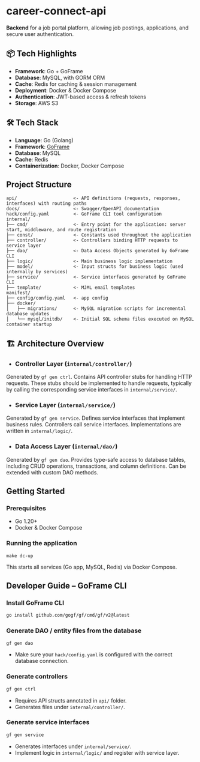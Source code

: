 # career-connect-api

**Backend** for a job portal platform, allowing job postings, applications, and secure user authentication.

## 📦 Tech Highlights

- **Framework**: Go + GoFrame
- **Database**: MySQL, with GORM ORM
- **Cache**: Redis for caching & session management
- **Deployment**: Docker & Docker Compose
- **Authentication**: JWT-based access & refresh tokens
- **Storage**: AWS S3

## 🛠️ Tech Stack

- **Language**: Go (Golang)
- **Framework**: [GoFrame](https://github.com/gogf/gf)
- **Database**: MySQL
- **Cache**: Redis
- **Containerization**: Docker, Docker Compose

## Project Structure
```text
api/                     <- API definitions (requests, responses, interfaces) with routing paths
docs/                    <- Swagger/OpenAPI documentation
hack/config.yaml         <- GoFrame CLI tool configuration
internal/
├── cmd/                 <- Entry point for the application: server start, middleware, and route registration
├── const/               <- Constants used throughout the application
├── controller/          <- Controllers binding HTTP requests to service layer
├── dao/                 <- Data Access Objects generated by GoFrame CLI
├── logic/               <- Main business logic implementation
├── model/               <- Input structs for business logic (used internally by services)  
├── service/             <- Service interfaces generated by GoFrame CLI
├── template/            <- MJML email templates
manifest/
├── config/config.yaml   <- app config
├── docker/  
│   ├── migrations/      <- MySQL migration scripts for incremental database updates  
│   └── mysql/initdb/    <- Initial SQL schema files executed on MySQL container startup
```

## 🏗️ Architecture Overview

- ### Controller Layer (`internal/controller/`)
Generated by `gf gen ctrl`. Contains API controller stubs for handling HTTP requests.
These stubs should be implemented to handle requests, typically by calling the corresponding service interfaces in `internal/service/`.

- ### Service Layer (`internal/service/`)
Generated by `gf gen service`. Defines service interfaces that implement business rules. Controllers call service interfaces. Implementations are written in `internal/logic/`.

- ### Data Access Layer (`internal/dao/`)
Generated by `gf gen dao`. Provides type-safe access to database tables, including CRUD operations, transactions, and column definitions. Can be extended with custom DAO methods.

## Getting Started
### Prerequisites
- Go 1.20+
- Docker & Docker Compose
### Running the application
```make
make dc-up
```
This starts all services (Go app, MySQL, Redis) via Docker Compose.

## Developer Guide – GoFrame CLI
### Install GoFrame CLI
```bash
go install github.com/gogf/gf/cmd/gf/v2@latest
```

### Generate DAO / entity files from the database
```bash
gf gen dao
```
- Make sure your `hack/config.yaml` is configured with the correct database connection.

### Generate controllers
```bash
gf gen ctrl
```
- Requires API structs annotated in `api/` folder.
- Generates files under `internal/controller/`.

### Generate service interfaces
```bash
gf gen service
```
- Generates interfaces under `internal/service/`. 
- Implement logic in `internal/logic/` and register with service layer.
